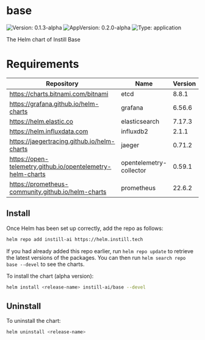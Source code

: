# base

![Version: 0.1.3-alpha](https://img.shields.io/badge/Version-0.1.3--alpha-informational?style=flat-square) ![AppVersion: 0.2.0-alpha](https://img.shields.io/badge/AppVersion-0.2.0--alpha-informational?style=flat-square) ![Type: application](https://img.shields.io/badge/Type-application-informational?style=flat-square)

The Helm chart of Instill Base

# Requirements

| Repository | Name | Version |
|------------|------|---------|
| https://charts.bitnami.com/bitnami | etcd | 8.8.1 |
| https://grafana.github.io/helm-charts | grafana | 6.56.6 |
| https://helm.elastic.co | elasticsearch | 7.17.3 |
| https://helm.influxdata.com | influxdb2 | 2.1.1 |
| https://jaegertracing.github.io/helm-charts | jaeger | 0.71.2 |
| https://open-telemetry.github.io/opentelemetry-helm-charts | opentelemetry-collector | 0.59.1 |
| https://prometheus-community.github.io/helm-charts | prometheus | 22.6.2 |

## Install

Once Helm has been set up correctly, add the repo as follows:

```bash
helm repo add instill-ai https://helm.instill.tech
```

If you had already added this repo earlier, run `helm repo update` to retrieve
the latest versions of the packages. You can then run `helm search repo base --devel` to see the charts.

To install the chart (alpha version):

```bash
helm install <release-name> instill-ai/base --devel
```

## Uninstall

To uninstall the chart:

```bash
helm uninstall <release-name>
```
